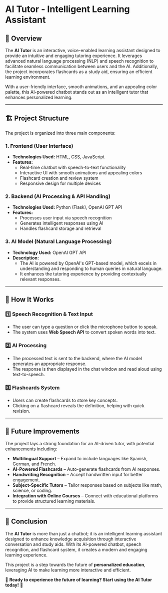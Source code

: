 # AI Tutor - Intelligent Learning Assistant

## 📌 Overview
The **AI Tutor** is an interactive, voice-enabled learning assistant designed to provide an intuitive and engaging tutoring experience. It leverages advanced natural language processing (NLP) and speech recognition to facilitate seamless communication between users and the AI. Additionally, the project incorporates flashcards as a study aid, ensuring an efficient learning environment.

With a user-friendly interface, smooth animations, and an appealing color palette, this AI-powered chatbot stands out as an intelligent tutor that enhances personalized learning.

---

## 🏗️ Project Structure
The project is organized into three main components:

### **1. Frontend (User Interface)**
- **Technologies Used:** HTML, CSS, JavaScript
- **Features:**
  - Real-time chatbot with speech-to-text functionality
  - Interactive UI with smooth animations and appealing colors
  - Flashcard creation and review system
  - Responsive design for multiple devices

### **2. Backend (AI Processing & API Handling)**
- **Technologies Used:** Python (Flask), OpenAI GPT API
- **Features:**
  - Processes user input via speech recognition
  - Generates intelligent responses using AI
  - Handles flashcard storage and retrieval

### **3. AI Model (Natural Language Processing)**
- **Technology Used:** OpenAI GPT API
- **Description:**
  - The AI is powered by OpenAI's GPT-based model, which excels in understanding and responding to human queries in natural language.
  - It enhances the tutoring experience by providing contextually relevant responses.

---

## 🎤 How It Works
### **1️⃣ Speech Recognition & Text Input**
- The user can type a question or click the microphone button to speak.
- The system uses **Web Speech API** to convert spoken words into text.

### **2️⃣ AI Processing**
- The processed text is sent to the backend, where the AI model generates an appropriate response.
- The response is then displayed in the chat window and read aloud using text-to-speech.

### **3️⃣ Flashcards System**
- Users can create flashcards to store key concepts.
- Clicking on a flashcard reveals the definition, helping with quick revision.

---

## 🚀 Future Improvements
The project lays a strong foundation for an AI-driven tutor, with potential enhancements including:
- **Multilingual Support** – Expand to include languages like Spanish, German, and French.
- **AI-Powered Flashcards** – Auto-generate flashcards from AI responses.
- **Handwriting Recognition** – Accept handwritten input for better engagement.
- **Subject-Specific Tutors** – Tailor responses based on subjects like math, science, or coding.
- **Integration with Online Courses** – Connect with educational platforms to provide structured learning materials.

---

## 🎯 Conclusion
The **AI Tutor** is more than just a chatbot; it is an intelligent learning assistant designed to enhance knowledge acquisition through interactive conversation and study aids. With its AI-powered chatbot, speech recognition, and flashcard system, it creates a modern and engaging learning experience.

This project is a step towards the future of **personalized education**, leveraging AI to make learning more interactive and efficient.

📌 **Ready to experience the future of learning? Start using the AI Tutor today!** 🚀

